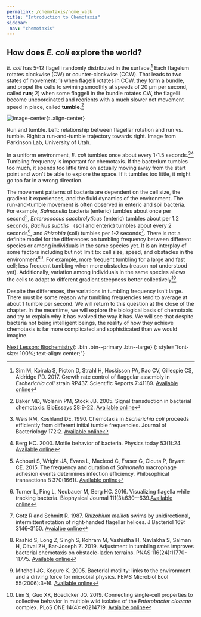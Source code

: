 ```yaml
---
permalink: /chemotaxis/home_walk
title: "Introduction to Chemotaxis"
sidebar:
 nav: "chemotaxis"
---
```


## How does *E. coli* explore the world?

*E. coli* has 5-12 flagelli randomly distributed in the surface.[^Sim2017] Each flagelum rotates clockwise (CW) or counter-clockwise (CCW). That leads to two states of movement: 1) when flagelli rotates in CCW, they form a bundle, and propel the cells to swiming smoothly at speeds of 20 µm per second, called **run**; 2) when some flaggeli in the bundle rotates CW, the flagelli become uncoordinated and reorients with a much slower net movement speed in place, called **tumble**.[^Baker2005]

![image-center](../assets/images/chemotaxis_intro_runtumble.png){: .align-center}
<figcaption>Run and tumble. Left: relationship between flagellar rotation and run vs. tumble. Right: a run-and-tumble trajectory towards right. Image from Parkinson Lab, University of Utah.</figcaption>

In a uniform environment, *E. coli* tumbles once about every 1-1.5 seconds.[^Weis1990][^Berg2000] Tumbling frequency is important for chemotaxis. If the bacterium tumbles too much, it spends too little time on actually moving away from the start point and won't be able to explore the space. If it tumbles too little, it might go too far in a wrong direction. 

The movement patterns of bacteria are dependent on the cell size, the gradient it experiences, and the fluid dynamics of the environment. The run-and-tumble movement is often observed in enteric and soil bacteria. For example, *Salmonella* bacteria (enteric) tumbles about once per second[^Achouri2015], *Enterococcus sacchrolyticus* (enteric) tumbles about per 1.2 seconds, *Bacillus subtilis* （soil and enteric) tumbles about every 2 seconds[^Turner2016], and *Rhizobia* (soil) tumbles per 1-2 seconds[^Gotz1987]. There is not a definite model for the differences on tumbling frequency between different species or among individuals in the same species yet. It is an interplay of some factors including but not limit to: cell size, speed, and obstacles in the environment[^Rashid2019][^Mitchell2005]. For example, more frequent tumbling for a large and fast cell; less frequent tumbling when more obstacles (reason not understood yet). Additionally, variation among individuals in the same species allows the cells to adapt to different gradient steepness better collectively[^Lim2019].

Despite the differences, the variations in tumbling frequency isn't large. There must be some reason why tumbling frequencies tend to average at about 1 tumble per second. We will return to this question at the close of the chapter. In the meantime, we will explore the biological basis of chemotaxis and try to explain why it has evolved the way it has. We will see that despite bacteria not being intelligent beings, the reality of how they achieve chemotaxis is far more complicated and sophisticated than we would imagine.


[^Munroe]: Randall Munroe. What If? [Available online](https://what-if.xkcd.com/)

[^Pierucci1978]: Pierucci O. 1978. Dimensions of *Escherichia coli* at various growth rates: Model of envelope growth. Journal of Bacteriology 135(2):559-574. [Available online](https://jb.asm.org/content/jb/135/2/559.full.pdf)

[^Sim2017]: Sim M, Koirala S, Picton D, Strahl H, Hoskisson PA, Rao CV, Gillespie CS, Aldridge PD. 2017. Growth rate control of flaggelar assembly in *Escherichia coli* strain RP437. Scientific Reports 7:41189. [Available online](https://www.nature.com/articles/srep41189#:~:text=Escherichia%20coli%20is%20a%20prominent,distributed%20across%20the%20cell%20surface.)

[^Baker2005]: Baker MD, Wolanin PM, Stock JB. 2005. Signal transduction in bacterial chemotaxis. BioEssays 28:9-22. [Available online](https://pubmed.ncbi.nlm.nih.gov/16369945/)

[^Weis1990]: Weis RM, Koshland DE. 1990. Chemotaxis in *Escherichia coli* proceeds efficiently from different initial tumble frequencies. Journal of Bacteriology 172:2. [Available online](https://jb.asm.org/content/jb/172/2/1099.full.pdf)

[^Berg2000]: Berg HC. 2000. Motile behavior of bacteria. Physics today 53(1):24. [Available online](https://physicstoday.scitation.org/doi/pdf/10.1063/1.882934)

[^Achouri2015]: Achouri S, Wright JA, Evans L, Macleod C, Fraser G, Cicuta P, Bryant CE. 2015. The frequency and duration of *Salmonella* macrophage adhesion events determines infection efficiency. Philosophical transactions B 370(1661). [Available online](https://www.ncbi.nlm.nih.gov/pmc/articles/PMC4275903/)

[^Turner2016]: Turner L, Ping L, Neubauer M, Berg HC. 2016. Visualizing flagella while tracking bacteria. Biophysical Journal 111(3):630--639.[Available online](https://pubmed.ncbi.nlm.nih.gov/27508446/)

[^Parkinson2015]: Parkinson JS, Hazelbauer, Falke JJ. 2015. Signaling and sensory adaptation in *Escherichia coli* chemoreceptors: 2015 update. [Available online](https://www.sciencedirect.com/science/article/abs/pii/S0966842X15000578)

[^Yang2019]: Yang W, Cassidy CK, Ames P, Diebolder CA, Schulten K, Luthey-Schulten Z, Parkinson JS, Briegel A. 2019. *In situ* confomraitonal changes of the *Escherichia coli* serine chemoreceptor in different signaling states. mBio. [Available online](https://mbio.asm.org/content/10/4/e00973-19/article-info)

[^Saragosti2001]: Saragosti J, Calvez V, Bournaveas, N, Perthame B, Buguin A, Silberzan P. 2001. Directional persistence of chemotactic bacteria in a traveling concentration wave. PNAS. [Available online](https://www.pnas.org/content/pnas/108/39/16235.full.pdf)

[^Gotz1987]: Gotz R and Schmitt R. 1987. *Rhizobium meliloti* swims by unidirectional, intermittent rotation of right-handed flagellar helices. J Bacteriol 169: 3146–3150. [Avaialbe online](https://www.ncbi.nlm.nih.gov/pmc/articles/PMC212363/)

[^Lim2019]: Lim S, Guo XK, Boedicker JQ. 2019. Connecting single-cell properties to collective behavior in multiple wild isolates of the *Enterobacter cloacae* complex. PLoS ONE 14(4): e0214719. [Avaialbe online](https://doi.org/10.1371/journal.pone.0214719)

[^Rashid2019]: Rashid S, Long Z, Singh S, Kohram M, Vashistha H, Navlakha S, Salman H, Oltvai ZH, Bar-Joseph Z. 2019. Adjustment in tumbling rates improves bacterial chemotaxis on obstacle-laden terrains. PNAS 116(24):11770-11775. [Available online](https://www.pnas.org/content/116/24/11770)

[^Mitchell2005]: Mitchell JG, Kogure K. 2005. Bacterial motility: links to the environment and a driving force for microbial physics. FEMS Microbiol Ecol 55(2006):3–16. [Available online](https://academic.oup.com/femsec/article/55/1/3/554107)

[Next Lesson: Biochemistry](home_biochemistry){: .btn .btn--primary .btn--large}
{: style="font-size: 100%; text-align: center;"}


